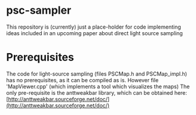 # psc-sampler

This repository is (currently) just a place-holder for code implementing ideas included in an upcoming paper about direct light source sampling 

# Prerequisites

The code for light-source sampling (files PSCMap.h and PSCMap_impl.h) has no prerequisites, as it can be compiled as is. However file 'MapViewer.cpp'  (which implements a tool which visualizes the maps) The only pre-requisite is the anttweakbar library, which can be obtained here: [http://anttweakbar.sourceforge.net/doc/](http://anttweakbar.sourceforge.net/doc/)
